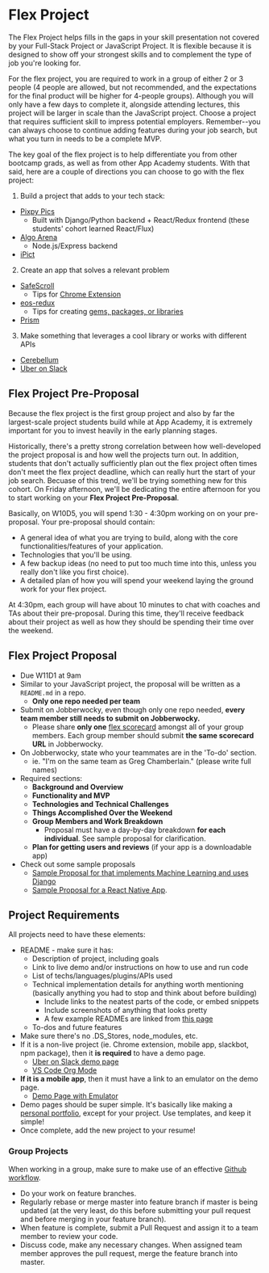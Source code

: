 # Flex Project

The Flex Project helps fills in the gaps in your skill presentation not covered by your Full-Stack Project or JavaScript Project. It is flexible because it is designed to show off your strongest skills and to complement the type of job you're looking for.

For the flex project, you are required to work in a group of either 2 or 3 people (4 people are allowed, but not recommended, and the expectations for the final product will be higher for 4-people groups). Although you will only have a few days to complete it, alongside attending lectures, this project will be larger in scale than the JavaScript project. Choose a project that requires sufficient skill to impress potential employers. Remember--you can always choose to continue adding features during your job search, but what you turn in needs to be a complete MVP.

The key goal of the flex project is to help differentiate you from other bootcamp grads, as well as from other App Academy students. With that said, here are a couple of directions you can choose to go with the flex project:

1. Build a project that adds to your tech stack:

* [Pixpy Pics](http://www.pixpy.tech/)
  * Built with Django/Python backend + React/Redux frontend (these students' cohort learned React/Flux)
* [Algo Arena](http://algorithm-arena.appspot.com/)
  * Node.js/Express backend
* [iPict](https://itunes.apple.com/us/app/ipict/id1155986338)

2. Create an app that solves a relevant problem

* [SafeScroll](https://chrome.google.com/webstore/detail/safescroll/lkkeaiancamiccigdofacokfdjegoanm/related)
  * Tips for [Chrome Extension](chrome-extension.md)
* [eos-redux](https://www.npmjs.com/package/eos-redux)
  * Tips for creating [gems, packages, or libraries](gem-or-library.md)
* [Prism](http://www.prismextension.com/)

3. Make something that leverages a cool library or works with different APIs

* [Cerebellum](https://mvelk.github.io/cerebellum/)
* [Uber on Slack](https://uberonslack.com/)

## Flex Project Pre-Proposal

Because the flex project is the first group project and also by far the largest-scale project students build while at App Academy, it is extremely important for you to invest heavily in the early planning stages.

Historically, there's a pretty strong correlation between how well-developed the project proposal is and how well the projects turn out. In addition, students that don't actually sufficiently plan out the flex project often times don't meet the flex project deadline, which can really hurt the start of your job search. Becuase of this trend, we'll be trying something new for this cohort. On Friday afternoon, we'll be dedicating the entire afternoon for you to start working on your **Flex Project Pre-Proposal**.

Basically, on W10D5, you will spend 1:30 - 4:30pm working on on your pre-proposal. Your pre-proposal should contain:

* A general idea of what you are trying to build, along with the core functionalities/features of your application.
* Technologies that you'll be using.
* A few backup ideas (no need to put too much time into this, unless you really don't like you first choice).
* A detailed plan of how you will spend your weekend laying the ground work for your flex project.

At 4:30pm, each group will have about 10 minutes to chat with coaches and TAs about their pre-proposal. During this time, they'll receive feedback about their project as well as how they should be spending their time over the weekend.

## Flex Project Proposal

* Due W11D1 at 9am
* Similar to your JavaScript project, the proposal will be written as a `README.md` in a repo.
  * **Only one repo needed per team**
* Submit on Jobberwocky, even though only one repo needed, **every team member still needs to submit on Jobberwocky.**
  * Please share **only one** [flex scorecard](https://docs.google.com/spreadsheets/d/18tWMvVYWXgPqz0g7MwKQ3EGWKczxQaeTuISgfo34PqM/edit?usp=sharing) amongst all of your group members. Each group member should submit **the same scorecard URL** in Jobberwocky.
* On Jobberwocky, state who your teammates are in the 'To-do' section.
  * ie. "I'm on the same team as Greg Chamberlain." (please write full names)
* Required sections:
  * **Background and Overview**
  * **Functionality and MVP**
  * **Technologies and Technical Challenges**
  * **Things Accomplished Over the Weekend**
  * **Group Members and Work Breakdown**
    * Proposal must have a day-by-day breakdown **for each individual**. See sample proposal for clarification.
  * **Plan for getting users and reviews** (if your app is a downloadable app)
* Check out some sample proposals
  * [Sample Proposal for that implements Machine Learning and uses Django](./flex-sample-proposal2/README.md)
  * [Sample Proposal for a React Native App](https://github.com/JaredTan/Woven/tree/master/docs).

## Project Requirements

All projects need to have these elements:

* README - make sure it has:
  * Description of project, including goals
  * Link to live demo and/or instructions on how to use and run code
  * List of techs/languages/plugins/APIs used
  * Technical implementation details for anything worth mentioning (basically anything you had to stop and think about before building)
    * Include links to the neatest parts of the code, or embed snippets
    * Include screenshots of anything that looks pretty
    * A few example READMEs are linked from [this page][example-readmes]
  * To-dos and future features
* Make sure there's no .DS_Stores, node_modules, etc.
* If it is a non-live project (ie. Chrome extension, mobile app, slackbot, npm package), then it **is required** to have a demo page.
  * [Uber on Slack demo page](https://uberonslack.com/)
  * [VS Code Org Mode](https://jsonreeder.github.io/vscode-org-mode/)
* **If it is a mobile app**, then it must have a link to an emulator on the demo page.
  * [Demo Page with Emulator](https://jastack.github.io/demo_page/)
* Demo pages should be super simple. It's basically like making a [personal portfolio](../../application-materials/portfolio/portfolio.md), except for your project. Use templates, and keep it simple!
* Once complete, add the new project to your resume!

[example-readmes]: ../example-readmes.md

### Group Projects

When working in a group, make sure to make use of an effective [Github workflow](https://www.atlassian.com/git/tutorials/syncing).

* Do your work on feature branches.
* Regularly rebase or merge master into feature branch if master is being updated (at the very least, do this before submitting your pull request and before merging in your feature branch).
* When feature is complete, submit a Pull Request and assign it to a team member to review your code.
* Discuss code, make any necessary changes. When assigned team member approves the pull request, merge the feature branch into master.
